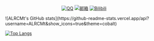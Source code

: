 <div align="center">
  
[![QQ](https://img.shields.io/badge/QQ-ALRCMt-white.svg)](https://qm.qq.com/q/4uVkK9nRPW?personal_qrcode_source=3)
[![邮箱](https://img.shields.io/badge/邮箱-b122330417@163.com-blue.svg)](mailto:b122330417@163.com)
[![Bilibili](https://img.shields.io/badge/Bilibili-ALRC_Mt-pink.svg)](https://space.bilibili.com/483215864?spm_id_from=333.1007.0.0)
  
</div>
![ALRCMt's GitHub stats](https://github-readme-stats.vercel.app/api?username=ALRCMt&show_icons=true&theme=cobalt)

[![Top Langs](https://github-readme-stats.vercel.app/api/top-langs/?username=ALRCMt&layout=compact)](https://github.com/anuraghazra/github-readme-stats)
